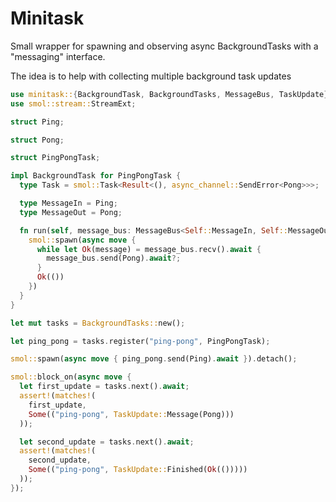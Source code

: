 # Minitask

Small wrapper for spawning and observing async BackgroundTasks with a "messaging" interface.

The idea is to help with collecting multiple background task updates  

```rust
use minitask::{BackgroundTask, BackgroundTasks, MessageBus, TaskUpdate};
use smol::stream::StreamExt;

struct Ping;

struct Pong;

struct PingPongTask;

impl BackgroundTask for PingPongTask {
  type Task = smol::Task<Result<(), async_channel::SendError<Pong>>>;

  type MessageIn = Ping;
  type MessageOut = Pong;

  fn run(self, message_bus: MessageBus<Self::MessageIn, Self::MessageOut>) -> Self::Task {
    smol::spawn(async move {
      while let Ok(message) = message_bus.recv().await {
        message_bus.send(Pong).await?;
      }
      Ok(())
    })
  }
}

let mut tasks = BackgroundTasks::new();

let ping_pong = tasks.register("ping-pong", PingPongTask);

smol::spawn(async move { ping_pong.send(Ping).await }).detach();

smol::block_on(async move {
  let first_update = tasks.next().await;
  assert!(matches!(
    first_update,
    Some(("ping-pong", TaskUpdate::Message(Pong)))
  ));

  let second_update = tasks.next().await;
  assert!(matches!(
    second_update,
    Some(("ping-pong", TaskUpdate::Finished(Ok(()))))
  ));
});
```

